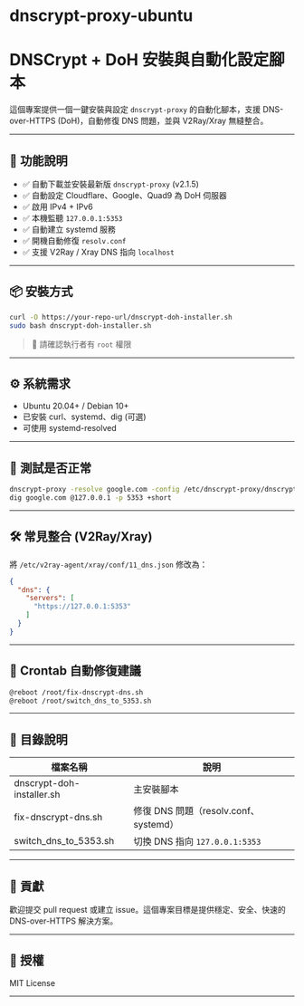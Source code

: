 # dnscrypt-proxy-ubuntu
# DNSCrypt + DoH 安裝與自動化設定腳本

這個專案提供一個一鍵安裝與設定 `dnscrypt-proxy` 的自動化腳本，支援 DNS-over-HTTPS (DoH)，自動修復 DNS 問題，並與 V2Ray/Xray 無縫整合。

---

## 🧩 功能說明

- ✅ 自動下載並安裝最新版 `dnscrypt-proxy` (v2.1.5)
- ✅ 自動設定 Cloudflare、Google、Quad9 為 DoH 伺服器
- ✅ 啟用 IPv4 + IPv6
- ✅ 本機監聽 `127.0.0.1:5353`
- ✅ 自動建立 systemd 服務
- ✅ 開機自動修復 `resolv.conf`
- ✅ 支援 V2Ray / Xray DNS 指向 `localhost`

---

## 📦 安裝方式

```bash
curl -O https://your-repo-url/dnscrypt-doh-installer.sh
sudo bash dnscrypt-doh-installer.sh
```

> 📌 請確認執行者有 `root` 權限

---

## ⚙️ 系統需求

- Ubuntu 20.04+ / Debian 10+
- 已安裝 curl、systemd、dig (可選)
- 可使用 systemd-resolved

---

## 🧪 測試是否正常

```bash
dnscrypt-proxy -resolve google.com -config /etc/dnscrypt-proxy/dnscrypt-proxy.toml
dig google.com @127.0.0.1 -p 5353 +short
```

---

## 🛠️ 常見整合 (V2Ray/Xray)

將 `/etc/v2ray-agent/xray/conf/11_dns.json` 修改為：

```json
{
  "dns": {
    "servers": [
      "https://127.0.0.1:5353"
    ]
  }
}
```

---

## 🧰 Crontab 自動修復建議

```bash
@reboot /root/fix-dnscrypt-dns.sh
@reboot /root/switch_dns_to_5353.sh
```

---

## 📁 目錄說明

| 檔案名稱 | 說明 |
|-----------|------|
| dnscrypt-doh-installer.sh | 主安裝腳本 |
| fix-dnscrypt-dns.sh | 修復 DNS 問題（resolv.conf、systemd） |
| switch_dns_to_5353.sh | 切換 DNS 指向 `127.0.0.1:5353` |

---

## 🤝 貢獻

歡迎提交 pull request 或建立 issue。這個專案目標是提供穩定、安全、快速的 DNS-over-HTTPS 解決方案。

---

## 📜 授權

MIT License

---
